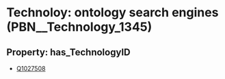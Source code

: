 # Technoloy: __ontology search engines__ (PBN__Technology_1345)

## Property: has_TechnologyID

* [Q1027508](Q1027508)


